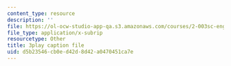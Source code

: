 ```yaml
---
content_type: resource
description: ''
file: https://ol-ocw-studio-app-qa.s3.amazonaws.com/courses/2-003sc-engineering-dynamics-fall-2011/d5b23546cb0ed42d8d42a0470451ca7e_zNCBDrnT05E.srt
file_type: application/x-subrip
resourcetype: Other
title: 3play caption file
uid: d5b23546-cb0e-d42d-8d42-a0470451ca7e
---
```

